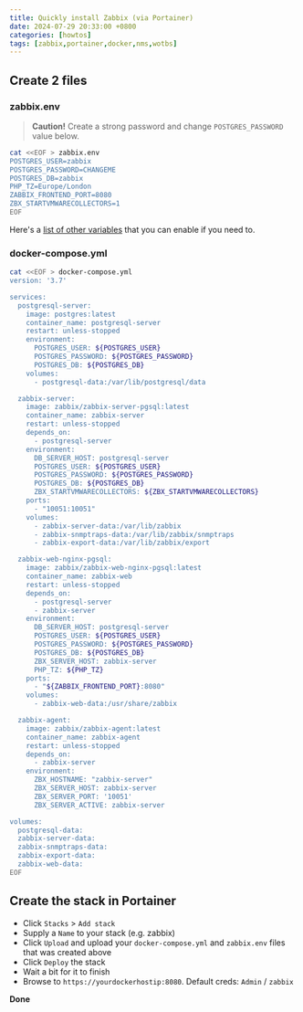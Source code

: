 ```yaml
---
title: Quickly install Zabbix (via Portainer)
date: 2024-07-29 20:33:00 +0800
categories: [howtos]
tags: [zabbix,portainer,docker,nms,wotbs]
---
```


## Create 2 files

### zabbix.env

> **Caution!** Create a strong password and change `POSTGRES_PASSWORD` value below.

```bash
cat <<EOF > zabbix.env
POSTGRES_USER=zabbix
POSTGRES_PASSWORD=CHANGEME
POSTGRES_DB=zabbix
PHP_TZ=Europe/London
ZABBIX_FRONTEND_PORT=8080
ZBX_STARTVMWARECOLLECTORS=1
EOF
```

Here's a [list of other variables](https://hub.docker.com/r/zabbix/zabbix-server-pgsql/) that you can enable if you need to.

### docker-compose.yml

```bash
cat <<EOF > docker-compose.yml
version: '3.7'

services:
  postgresql-server:
    image: postgres:latest
    container_name: postgresql-server
    restart: unless-stopped
    environment:
      POSTGRES_USER: ${POSTGRES_USER}
      POSTGRES_PASSWORD: ${POSTGRES_PASSWORD}
      POSTGRES_DB: ${POSTGRES_DB}
    volumes:
      - postgresql-data:/var/lib/postgresql/data

  zabbix-server:
    image: zabbix/zabbix-server-pgsql:latest
    container_name: zabbix-server
    restart: unless-stopped
    depends_on:
      - postgresql-server
    environment:
      DB_SERVER_HOST: postgresql-server
      POSTGRES_USER: ${POSTGRES_USER}
      POSTGRES_PASSWORD: ${POSTGRES_PASSWORD}
      POSTGRES_DB: ${POSTGRES_DB}
      ZBX_STARTVMWARECOLLECTORS: ${ZBX_STARTVMWARECOLLECTORS}
    ports:
      - "10051:10051"
    volumes:
      - zabbix-server-data:/var/lib/zabbix
      - zabbix-snmptraps-data:/var/lib/zabbix/snmptraps
      - zabbix-export-data:/var/lib/zabbix/export

  zabbix-web-nginx-pgsql:
    image: zabbix/zabbix-web-nginx-pgsql:latest
    container_name: zabbix-web
    restart: unless-stopped
    depends_on:
      - postgresql-server
      - zabbix-server
    environment:
      DB_SERVER_HOST: postgresql-server
      POSTGRES_USER: ${POSTGRES_USER}
      POSTGRES_PASSWORD: ${POSTGRES_PASSWORD}
      POSTGRES_DB: ${POSTGRES_DB}
      ZBX_SERVER_HOST: zabbix-server
      PHP_TZ: ${PHP_TZ}
    ports:
      - "${ZABBIX_FRONTEND_PORT}:8080"
    volumes:
      - zabbix-web-data:/usr/share/zabbix

  zabbix-agent:
    image: zabbix/zabbix-agent:latest
    container_name: zabbix-agent
    restart: unless-stopped
    depends_on:
      - zabbix-server
    environment:
      ZBX_HOSTNAME: "zabbix-server"
      ZBX_SERVER_HOST: zabbix-server
      ZBX_SERVER_PORT: '10051'
      ZBX_SERVER_ACTIVE: zabbix-server

volumes:
  postgresql-data:
  zabbix-server-data:
  zabbix-snmptraps-data:
  zabbix-export-data:
  zabbix-web-data:
EOF
```

## Create the stack in Portainer

- Click `Stacks` > `Add stack`
- Supply a `Name` to your stack (e.g. zabbix)
- Click `Upload` and upload your `docker-compose.yml` and `zabbix.env` files that was created above
- Click `Deploy` the stack
- Wait a bit for it to finish
- Browse to `https://yourdockerhostip:8080`. Default creds: `Admin` / `zabbix`

**Done**